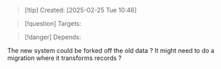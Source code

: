 
>[!tip] Created: [2025-02-25 Tue 10:46]

>[!question] Targets: 

>[!danger] Depends: 

The new system could be forked off the old data ?  It might need to do a migration where it transforms records ?